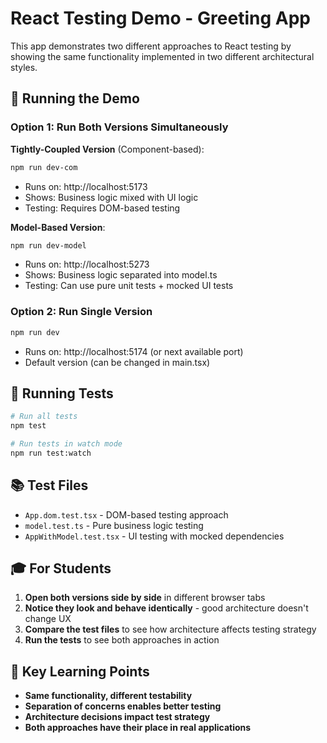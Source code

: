 # React Testing Demo - Greeting App

This app demonstrates two different approaches to React testing by showing the same functionality implemented in two different architectural styles.

## 🚀 Running the Demo

### Option 1: Run Both Versions Simultaneously

**Tightly-Coupled Version** (Component-based):
```bash
npm run dev-com
```
- Runs on: http://localhost:5173
- Shows: Business logic mixed with UI logic
- Testing: Requires DOM-based testing

**Model-Based Version**:
```bash
npm run dev-model
```
- Runs on: http://localhost:5273
- Shows: Business logic separated into model.ts
- Testing: Can use pure unit tests + mocked UI tests

### Option 2: Run Single Version
```bash
npm run dev
```
- Runs on: http://localhost:5174 (or next available port)
- Default version (can be changed in main.tsx)

## 🧪 Running Tests

```bash
# Run all tests
npm test

# Run tests in watch mode
npm run test:watch
```

## 📚 Test Files

- `App.dom.test.tsx` - DOM-based testing approach
- `model.test.ts` - Pure business logic testing
- `AppWithModel.test.tsx` - UI testing with mocked dependencies

## 🎓 For Students

1. **Open both versions side by side** in different browser tabs
2. **Notice they look and behave identically** - good architecture doesn't change UX
3. **Compare the test files** to see how architecture affects testing strategy
4. **Run the tests** to see both approaches in action

## 🔄 Key Learning Points

- **Same functionality, different testability**
- **Separation of concerns enables better testing**
- **Architecture decisions impact test strategy**
- **Both approaches have their place in real applications**


